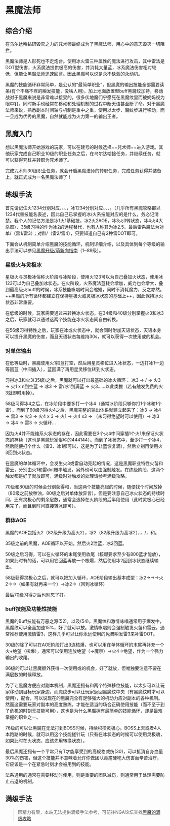 # 黑魔法师
<FloatTOC />

## 综合介绍

在乌尔达哈钻研毁灭之力的咒术师最终成为了黑魔法师，用心中的意志毁灭一切阻拦。

黑魔法师是人形死也不走炮台。使用冰火雷三种属性的魔法进行攻击，其中雷法是DOT型伤害，火系魔法提供极高的伤害，并消耗大量蓝，冰系魔法伤害相对较低，但能让黑魔法师迅速回蓝。因此黑魔可以说是永不缺蓝的永动机。

黑魔的技能循环非常简单，是公认的“最简单职业”，但黑魔的输出技能全部需要读条(有个不痛不痒的瞬发技能，没啥人用)，加上地面放置型buff黑魔纹加持，移动战对于黑魔来说是非常难以接受的，很多伏地魔们宁愿死在黑魔纹里而被奶妈视为眼中钉，同时新手也经常在移动和处理机制的过程中断天语甚至断了命。对于黑魔法师来说，熟悉副本时间轴与机制是重中之重，使用以太步、魔纹步进行移动，而一旦成为优秀的黑魔，自然就能成为火力第一的输出王者。

## 黑魔入门

想以黑魔法师开始游戏的玩家，可以在建号的时候选择==咒术师==进入游戏。其他玩家完成自己职业10级的职业任务之后，在乌尔达哈接任务<quest name="如何加入咒术师行会" type="plus" />，并继续<quest name="濒临深渊的咒术师" type="plus" />任务，就可以获得咒杖并转职为咒术师了。

完成咒术师30级职业任务<quest name="胆小之人的勇气" type="plus" />，就会开启黑魔法师的转职任务<quest name="罪人的低语，命运的神谕" type="plus" />，完成任务获得<item name="黑魔法师之证" />并装备上，就正式成为一名黑魔法师了！

## 练级手法

首先请记住火1234分别对应<Action name="火炎" />、<Action name="烈炎" />、<Action name="爆炎" />、<Action name="炽炎" />，冰1234分别对应<Action name="冰结" />、<Action name="冰冻" />、<Action name="冰封" />、<Action name="冰澈" />。（几乎所有黑魔攻略都以1234代替技能名表述，因此自己已掌握的冰/火系技能对应的是什么，务必记清楚。我个人的记忆方法是冰1火1基础技，冰2火2AOE，冰3火3转状态，冰4火4大杀器），35级习得的<Action name="玄冰" />作为冰2的远程替代，也有人称其为冰2.5。最后雷系魔法为对单<Action name="闪雷" />/<Action name="暴雷" />（雷1/雷3）；对群<Action name="震雷" />/<Action name="霹雷" />（雷2/雷4），只要知道自己有2种雷DOT即可。

下面会从机制简单介绍黑魔的技能循环，机制详细介绍，以及具体到每个等级的输出手法可以参见[黑魔升级/萌新向指南](https://bbs.nga.cn/read.php?tid=30617374)（1~89级）。

### 星极火与灵极冰

星极火与灵极冰俗称火阶段与冰阶段，使用火123可以为自己叠加火状态，使用冰123可以为自己叠加冰状态。在火阶段，火系魔法蓝耗会增加，威力也会增大，叠到最高级火buff的时候，冰系技能咏唱时间会缩短，同时不消耗魔力，反之亦然。++黑魔的所有循环都建立在保持星极火或灵极冰状态的基础上++，因此保持冰火状态非常重要。

在低级的时候，玩家需要通过<Action name="星灵移位" />来转换冰火状态，在34级和40级分别掌握<Action name="爆炎" >火3</Action>和<Action name="冰封" >冰3</Action>之后，玩家就可以通过这两个技能在冰火状态间自由转换。

在56级习得<Status :id="868" name="天语" />特性之后，玩家在冰或火状态中，就会同时附加天语状态，天语本身可以提升黑魔的伤害，而且天语状态每维持30s，就可以获得一次使用<Action name="秽浊" />或<Action name="异言" />的机会。

### 对单体输出

在低等级时，黑魔使用<Action name="火炎" >火1</Action>把蓝打空，然后用星灵移位进入冰状态，一边打<Action name="冰结" >冰1</Action>一边等回蓝（中间插入<Action name="闪雷" />），蓝回满了再用星灵移位转到火状态。

习得<Action name="冰封" >冰3</Action>和<Action name="爆炎" >火3</Action>(35级)之后，黑魔就可以打出最基础的冰火循环： <Action name="冰封" >冰3</Action> → <Action name="闪雷" />/<Action name="暴雷" /> → <Action name="爆炎" >火3</Action> → <Action name="火炎" >火1</Action> x n到空蓝 → <Action name="冰封" >冰3</Action> → 雷/<Action name="冰结" >冰1</Action>到满蓝 → <Action name="爆炎" >火3</Action>……以此类推（若有触发免费的<Action name="爆炎" >火3</Action>就即时用掉）。

58级习得<Action name="冰澈" >冰4</Action>之后，在冰阶段中要多打一个冰4（通常冰阶段只够你打1个冰和1个雷），而到了60级习得<Action name="炽炎" >火4</Action>之后，黑魔完整的输出体系就建立起来了：<Action name="冰封" >冰3</Action> → <Action name="冰澈" >冰4</Action> → <Action name="暴雷">雷3</Action> →  <Action name="爆炎" >火3</Action> → <Action name="炽炎" >火4</Action> x 3 → <Action name="火炎" >火1</Action> → <Action name="炽炎" >火4</Action> x3 → <Action name="绝望" />（未习得绝望时可以使用<Action name="核爆" />）→ <Action name="冰封" >冰3</Action> → <Action name="冰澈" >冰4</Action> → <Action name="暴雷">雷3</Action> → 火循环…

因为火4并不能维系火状态的存在，因此需要在3个火4中间穿插1个<Action name="火炎" >火1</Action>来保证火状态的存续（这也是黑魔玩家俗称的444144）。而到了冰状态中，至少打一个冰4，然后随便打个什么（雷3、冰1都可以，这是为了让蓝恢复满），然后立刻再使用火3回到火状态。

在黑魔的单体循环中，会发生<Action name="爆炎" >火3</Action>或雷自动亮起的情况，这是黑魔职业特性火苗和雷云，分别由<Action name="火炎" >火1</Action>和雷dot概率触发，另外也可以由<Action name="激情咏唱" />强制触发。在练级阶段，这两个触发都是好了就放即可，满级时对触发的处理请参考满级攻略。

70级和80级的时候会分别获得<Action name="秽浊" />和<Action name="异言" />，当这两个技能亮起的时候，随便找个时间放掉（80级之前放秽浊，80级之后对单体放异言）。但是要注意自己冰火状态的持续时间，还有灵极心的剩余层数，通常会选择在火阶段的后半段使用（此时灵极心已经用完了，而且到时间直接转冰即可）。

### 群体AOE

黑魔的AOE包括<Action name="烈炎" >火2</Action>（82级升级为<Action name="高烈炎" >高火2</Action>），<Action name="冰冻" >冰2</Action>（82级升级为<Action name="高冰冻" >高冰2</Action>），<Action name="玄冰" />，<Action name="震雷" />/<Action name="霹雷" />，<Action name="核爆" />和<Action name="秽浊" />。

35级之前的黑魔，AOE循环以<Action name="震雷" />开始，然后<Action name="烈炎" >火2</Action>泄蓝，<Action name="冰冻" >冰2</Action>回蓝。

50级之后习得<Action name="核爆" />，可以在火循环的末尾使用<Action name="核爆" />收尾（核爆要求至少有800蓝才能放），如果此时有<Action name="魔泉" />的话，可以用它回蓝再放一个核爆，然后使用<Action name="冰冻" >冰2</Action>回到冰状态继续输出。

58级获得灵极心之后，就可以把<Action name="玄冰" />加入循环，AOE阶段输出基本成型：<Action name="冰冻" >冰2</Action>→<Action name="玄冰" />→<Action name="霹雷" />→<Action name="烈炎" >火2</Action>→<Action name="核爆" />→<Action name="核爆" />（如果有<Action name="魔泉" />就再来一个<Action name="核爆" />）→<Action name="冰冻" >冰2</Action>→（回到冰循环）

最后70级习得<Action name="秽浊" />之后也别忘了打。

### buff技能及功能性技能

黑魔的Buff技能有万恶之源<Action name="黑魔纹" />(52)，以及<Action name="激情咏唱" />(54)。黑魔纹和激情咏唱通常用于爆发中，黑魔纹可以全面加速15%，好了就可以放。激情咏唱则会强制触发火苗和雷云，通常推荐使用<Action name="激情咏唱" />激情</Action><Action name="霹雷">雷3</Action>，这样几乎可以让你永远使用<Status :id="164" name="雷云" />的免费瞬发雷3来补雷DOT。 

30级的<Action name="魔泉" />除了可以在AOE阶段打出3连核爆，也可以用在单体循环的末尾再补充一个火+绝望（核爆），通常可以使用<Action name="三连咏唱" />连放绝望（→魔泉）→火4→绝望，作为一个强力输出的收尾。

86级的<Action name="详述" />可以让黑魔额外获得一次使用<Action name="秽浊" />或<Action name="异言" />的机会，好了就放，但唯独要注意不要在满层数的时候释放。

为了让黑魔方便应对副本机制，黑魔还拥有<Action name="以太步" />和<Action name="魔纹步" />两个特殊移位技能，以太步可以让玩家移动到目标玩家身边，而魔纹步可以让玩家返回黑魔纹中央（有黑魔纹时才可以使用），配合<Action name="三连咏唱" />，可以说现在的黑魔完全有足够强大的机动力应对副本的各种机制。然而这需要玩家对副本的高度熟练，才能在适当的场合正确使用技能（而不至于到了危机的时刻无技能可用），这也是为什么黑魔拥有最简单的技能循环，却是最难掌握的职业之一。

76级的<Action name="灵极魂" />可以让黑魔在无法打到BOSS时候，持续积攒灵极心。BOSS上天或者4人本跑路的时候，就可以用这个技能搓针玩（只有在冰状态的时候可以使用灵极魂，如果此时在火状态，应该先用<Action name="星灵移位" />转换状态）。

最后黑魔还拥有一个平常只有T才能享受到的高规格减伤<Action name="魔罩" />(30)，可以抵消自身血量30%的伤害，但这个技能并不意味着允许你做团队毒瘤硬吃大伤害而辛苦治疗，它应该是一个在紧急时刻才会被用到的技能。

法系通用的<Action name="即刻咏唱" />通常在需要移动时使用，<Action name="昏乱" />则是重要的团队减伤，<Action name="沉稳咏唱" />则通常用于处理需要防止击退的机制。

## 满级手法

> 因精力有限，本站无法提供满级手法参考，可前往NGA论坛查找[黑魔的满级攻略](https://bbs.nga.cn/thread.php?key=%E9%BB%91%E9%AD%94&fid=698)
